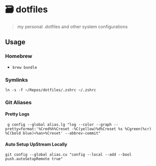 # 🗃️ dotfiles

> my personal .dotfiles and other system configurations

## Usage

### Homebrew

- `brew bundle`

### Symlinks

```
ln -s -f ~/Repos/dotfiles/.zshrc ~/.zshrc
```

### Git Aliases

#### Pretty Logs

```
 g config --global alias.lg "log --color --graph --pretty=format:'%Cred%h%Creset -%C(yellow)%d%Creset %s %Cgreen(%cr) %C(bold blue)<%an>%Creset' --abbrev-commit"
```

#### Auto Setup UpStream Locally

```
git config --global alias.cu "config --local --add --bool push.autoSetupRemote true"
```
